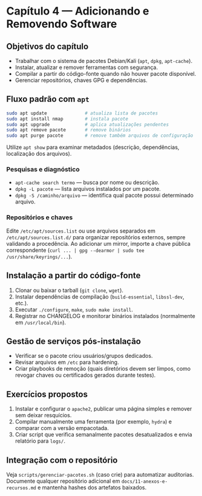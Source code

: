 # Capítulo 4 — Adicionando e Removendo Software

## Objetivos do capítulo
- Trabalhar com o sistema de pacotes Debian/Kali (`apt`, `dpkg`, `apt-cache`).
- Instalar, atualizar e remover ferramentas com segurança.
- Compilar a partir do código-fonte quando não houver pacote disponível.
- Gerenciar repositórios, chaves GPG e dependências.

## Fluxo padrão com `apt`
```bash
sudo apt update              # atualiza lista de pacotes
sudo apt install nmap        # instala pacote
sudo apt upgrade             # aplica atualizações pendentes
sudo apt remove pacote       # remove binários
sudo apt purge pacote        # remove também arquivos de configuração
```
Utilize `apt show` para examinar metadados (descrição, dependências, localização dos arquivos).

### Pesquisas e diagnóstico
- `apt-cache search termo` — busca por nome ou descrição.
- `dpkg -L pacote` — lista arquivos instalados por um pacote.
- `dpkg -S /caminho/arquivo` — identifica qual pacote possui determinado arquivo.

### Repositórios e chaves
Edite `/etc/apt/sources.list` ou use arquivos separados em `/etc/apt/sources.list.d/` para organizar repositórios externos, sempre validando a procedência. Ao adicionar um mirror, importe a chave pública correspondente (`curl ... | gpg --dearmor | sudo tee /usr/share/keyrings/...`).

## Instalação a partir do código-fonte
1. Clonar ou baixar o tarball (`git clone`, `wget`).
2. Instalar dependências de compilação (`build-essential`, `libssl-dev`, etc.).
3. Executar `./configure`, `make`, `sudo make install`.
4. Registrar no CHANGELOG e monitorar binários instalados (normalmente em `/usr/local/bin`).

## Gestão de serviços pós-instalação
- Verificar se o pacote criou usuários/grupos dedicados.
- Revisar arquivos em `/etc` para hardening.
- Criar playbooks de remoção (quais diretórios devem ser limpos, como revogar chaves ou certificados gerados durante testes).

## Exercícios propostos
1. Instalar e configurar o `apache2`, publicar uma página simples e remover sem deixar resquícios.
2. Compilar manualmente uma ferramenta (por exemplo, `hydra`) e comparar com a versão empacotada.
3. Criar script que verifica semanalmente pacotes desatualizados e envia relatório para `logs/`.

## Integração com o repositório
Veja `scripts/gerenciar-pacotes.sh` (caso crie) para automatizar auditorias. Documente qualquer repositório adicional em `docs/11-anexos-e-recursos.md` e mantenha hashes dos artefatos baixados.
